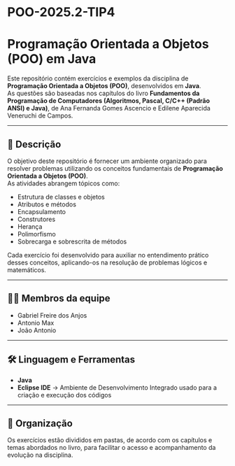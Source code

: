 # POO-2025.2-TIP4
# Programação Orientada a Objetos (POO) em Java

Este repositório contém exercícios e exemplos da disciplina de **Programação Orientada a Objetos (POO)**, desenvolvidos em **Java**.  
As questões são baseadas nos capítulos do livro **Fundamentos da Programação de Computadores (Algoritmos, Pascal, C/C++ (Padrão ANSI) e Java)**, de Ana Fernanda Gomes Ascencio e Edilene Aparecida Veneruchi de Campos.

---

## 📘 Descrição
O objetivo deste repositório é fornecer um ambiente organizado para resolver problemas utilizando os conceitos fundamentais de **Programação Orientada a Objetos (POO)**.  
As atividades abrangem tópicos como:

- Estrutura de classes e objetos  
- Atributos e métodos  
- Encapsulamento  
- Construtores  
- Herança  
- Polimorfismo  
- Sobrecarga e sobrescrita de métodos  

Cada exercício foi desenvolvido para auxiliar no entendimento prático desses conceitos, aplicando-os na resolução de problemas lógicos e matemáticos.

---

## 👩‍💻 Membros da equipe
- Gabriel Freire dos Anjos 
- Antonio Max  
- João Antonio  

---

## 🛠️ Linguagem e Ferramentas
- **Java**  
- **Eclipse IDE** → Ambiente de Desenvolvimento Integrado usado para a criação e execução dos códigos  

---

## 📂 Organização
Os exercícios estão divididos em pastas, de acordo com os capítulos e temas abordados no livro, para facilitar o acesso e acompanhamento da evolução na disciplina.
